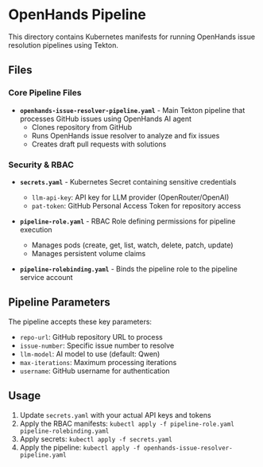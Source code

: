 # OpenHands Pipeline

This directory contains Kubernetes manifests for running OpenHands issue resolution pipelines using Tekton.

## Files

### Core Pipeline Files

- **`openhands-issue-resolver-pipeline.yaml`** - Main Tekton pipeline that processes GitHub issues using OpenHands AI agent
  - Clones repository from GitHub
  - Runs OpenHands issue resolver to analyze and fix issues
  - Creates draft pull requests with solutions

### Security & RBAC

- **`secrets.yaml`** - Kubernetes Secret containing sensitive credentials
  - `llm-api-key`: API key for LLM provider (OpenRouter/OpenAI)
  - `pat-token`: GitHub Personal Access Token for repository access

- **`pipeline-role.yaml`** - RBAC Role defining permissions for pipeline execution
  - Manages pods (create, get, list, watch, delete, patch, update)
  - Manages persistent volume claims

- **`pipeline-rolebinding.yaml`** - Binds the pipeline role to the pipeline service account

## Pipeline Parameters

The pipeline accepts these key parameters:
- `repo-url`: GitHub repository URL to process
- `issue-number`: Specific issue number to resolve
- `llm-model`: AI model to use (default: Qwen)
- `max-iterations`: Maximum processing iterations
- `username`: GitHub username for authentication

## Usage

1. Update `secrets.yaml` with your actual API keys and tokens
2. Apply the RBAC manifests: `kubectl apply -f pipeline-role.yaml pipeline-rolebinding.yaml`
3. Apply secrets: `kubectl apply -f secrets.yaml`
4. Apply the pipeline: `kubectl apply -f openhands-issue-resolver-pipeline.yaml`